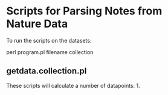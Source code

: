 Scripts for Parsing Notes from Nature Data
==============================

To run the scripts on the datasets:

perl program.pl  filename  collection

## getdata.collection.pl  

These scripts will calculate a number of datapoints:
      1. 
